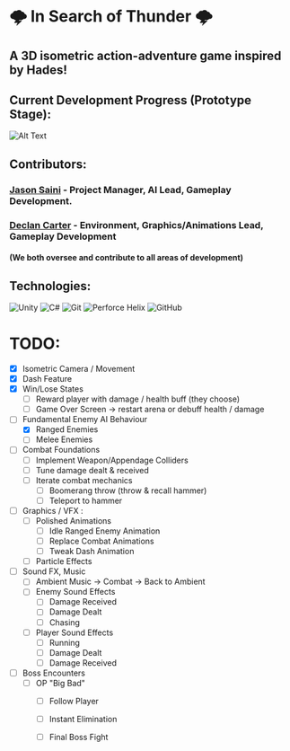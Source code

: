 # 🌩️ In Search of Thunder 🌩️
## A 3D isometric action-adventure game inspired by Hades!

## Current Development Progress (Prototype Stage): 
![Alt Text](https://a.pomf.cat/uqllat.gif)

## Contributors:

### [Jason Saini](https://www.linkedin.com/in/jason-saini/) -  Project Manager, AI Lead, Gameplay Development. 
### [Declan Carter](https://www.linkedin.com/in/declan-carter/) - Environment, Graphics/Animations Lead, Gameplay Development
#### (We both oversee and contribute to all areas of development)

## Technologies:
![Unity](https://img.shields.io/badge/unity-%23000000.svg?style=for-the-badge&logo=unity&logoColor=white)
![C#](https://img.shields.io/badge/c%23-%23239120.svg?style=for-the-badge&logo=c-sharp&logoColor=white)
![Git](https://img.shields.io/badge/git-%23F05033.svg?style=for-the-badge&logo=git&logoColor=white)
![Perforce Helix](https://img.shields.io/badge/-PERFORCE%20HELIX-00AEEF?style=for-the-badge&logo=Perforce&logoColor=white)
![GitHub](https://img.shields.io/badge/github-%23121011.svg?style=for-the-badge&logo=github&logoColor=white)

# TODO:
- [X] Isometric Camera / Movement
- [X] Dash Feature
- [X] Win/Lose States
  - [ ] Reward player with damage / health buff (they choose)
  - [ ] Game Over Screen -> restart arena or debuff health / damage
- [ ] Fundamental Enemy AI Behaviour
   - [X] Ranged Enemies
   - [ ] Melee Enemies
 - [ ] Combat Foundations 
   - [ ] Implement Weapon/Appendage Colliders
   - [ ] Tune damage dealt & received
   - [ ] Iterate combat mechanics
        - [ ] Boomerang throw (throw & recall hammer)
        - [ ] Teleport to hammer 
- [ ] Graphics / VFX : 
  - [ ] Polished Animations
    - [ ] Idle Ranged Enemy Animation
    - [ ] Replace Combat Animations
    - [ ] Tweak Dash Animation
  - [ ] Particle Effects
- [ ] Sound FX, Music
  - [ ] Ambient Music -> Combat -> Back to Ambient
  - [ ] Enemy Sound Effects
     - [ ] Damage Received
     - [ ] Damage Dealt
     - [ ] Chasing
  - [ ] Player Sound Effects
    - [ ] Running
    - [ ] Damage Dealt
    - [ ] Damage Received
- [ ] Boss Encounters
    - [ ] OP "Big Bad"
       - [ ] Follow Player
       - [ ] Instant Elimination
       - [ ] Final Boss Fight

